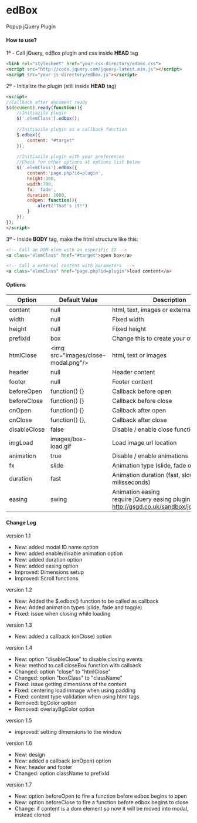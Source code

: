 # edBox
Popup jQuery Plugin

#### How to use?
1º - Call jQuery, edBox plugin and css inside **HEAD** tag
```html
<link rel="stylesheet" href="your-css-directory/edbox.css">
<script src="http://code.jquery.com/jquery-latest.min.js"></script>
<script src="your-js-directory/edbox.js"></script>
```
2º - Initialize the plugin (still inside **HEAD** tag)
```html
<script>
//Callback after document ready
$(document).ready(function(){
	//Initiazile plugin
	$('.elemClass').edbox();
	
	//Initiazile plugin as a callback function
	$.edbox({
		content: "#target"
	});
	
	//Initiazile plugin with your preferences
	//Check for other options at options list below
	$('.elemClass').edbox({
		content:'page.php?id=plugin',
		height:300,
		width:700,
		fx: 'fade',
		duration: 1000,
		onOpen: function(){
			alert("That's it!")
		}
	});
});
</script>
```
3º - Inside **BODY** tag, make the html structure like this:
```html
<!-- Call an DOM elem with an especific ID -->
<a class="elemClass" href="#target">open box</a>

<!-- Call a external content with parameters  -->
<a class="elemClass" href="page.php?id=plugin">load content</a>
```

#### Options
Option | Default Value | Description
--- | --- | ---
content | null | html, text, images or external pages
width | null | Fixed width
height | null | Fixed height
prefixId | box | Change this to create your own skin
htmlClose | &lt;img src="images/close-modal.png"/&gt; | html, text or images
header | null | Header content
footer | null | Footer content
beforeOpen | function() {}  | Callback before open
beforeClose | function() {}  | Callback before close
onOpen | function() {} | Callback after open
onClose | function() {}, | Callback after close
disableClose | false | Disable / enable close function
imgLoad | images/box-load.gif | Load image url location
animation | true | Disable / enable animations
fx | slide | Animation type (slide, fade or toggle)
duration | fast | Animation duration (fast, slow or set milisseconds)
easing | swing | Animation easing <br> require jQuery easing plugin - http://gsgd.co.uk/sandbox/jquery/easing/

#### Change Log
version 1.1
* New: added modal ID name option
* New: added enable/disable animation option
* New: added duration option
* New: added easing option
* Improved: Dimensions setup
* Improved: Scroll functions

version 1.2
* New: Added the $.edbox() function to be called as callback
* New: Added animation types (slide, fade and toggle)
* Fixed: issue when closing while loading

version 1.3
* New: added a callback (onClose) option

version 1.4
* New: option "disableClose" to disable closing events
* New: method to call closeBox function with callback
* Changed: option "close" to "htmlClose"
* Changed: option "boxClass" to "className"
* Fixed: issue getting dimensions of the content
* Fixed: centering load inmage when using padding
* Fixed: content type validation when using html tags
* Removed: bgColor option
* Removed: overlayBgColor option

version 1.5
* improved: setting dimensions to the window

version 1.6
* New: design
* New: added a callback (onOpen) option
* New: header and footer
* Changed: option className to prefixId

version 1.7
* New: option beforeOpen to fire a function before edbox begins to open
* New: option beforeClose to fire a function before edbox begins to close
* Change: if content is a dom element so now it will be moved into modal, instead cloned
